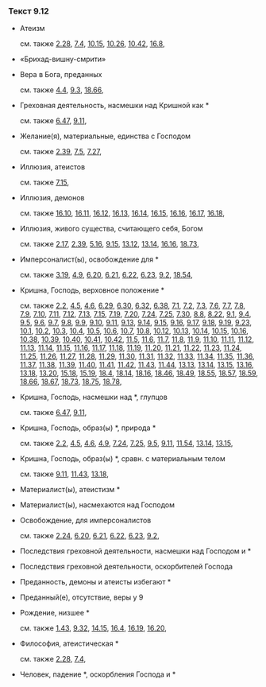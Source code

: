 ### Текст 9.12
	
- Атеизм

	см. также  [2.28](../02/0228.md),  [7.4](../07/0704.md),  [10.15](../10/1015.md),  [10.26](../10/1026.md),  [10.42](../10/1042.md),  [16.8](../16/1608.md), 
	
- «Брихад-вишну-смрити»

	
- Вера в Бога, преданных

	см. также  [4.4](../04/0404.md),  [9.3](../09/0903.md),  [18.66](../18/1866.md), 
	
- Греховная деятельность, насмешки над Кришной как *

	см. также  [6.47](../06/0647.md),  [9.11](../09/0911.md), 
	
- Желание(я), материальные, единства с Господом

	см. также  [2.39](../02/0239.md),  [7.5](../07/0705.md),  [7.27](../07/0727.md), 
	
- Иллюзия, атеистов

	см. также  [7.15](../07/0715.md), 
	
- Иллюзия, демонов

	см. также  [16.10](../16/1610.md),  [16.11](../16/1611.md),  [16.12](../16/1612.md),  [16.13](../16/1613.md),  [16.14](../16/1614.md),  [16.15](../16/1615.md),  [16.16](../16/1616.md),  [16.17](../16/1617.md),  [16.18](../16/1618.md), 
	
- Иллюзия, живого существа, считающего себя, Богом

	см. также  [2.17](../02/0217.md),  [2.39](../02/0239.md),  [5.16](../05/0516.md),  [9.15](../09/0915.md),  [13.12](../13/1312.md),  [13.14](../13/1314.md),  [16.16](../16/1616.md),  [18.73](../18/1873.md), 
	
- Имперсоналист(ы), освобождение для *

	см. также  [3.19](../03/0319.md),  [4.9](../04/0409.md),  [6.20](../06/0620.md),  [6.21](../06/0621.md),  [6.22](../06/0622.md),  [6.23](../06/0623.md),  [9.2](../09/0902.md),  [18.54](../18/1854.md), 
	
- Кришна, Господь, верховное положение *

	см. также  [2.2](../02/0202.md),  [4.5](../04/0405.md),  [4.6](../04/0406.md),  [6.29](../06/0629.md),  [6.30](../06/0630.md),  [6.32](../06/0632.md),  [6.38](../06/0638.md),  [7.1](../07/0701.md),  [7.2](../07/0702.md),  [7.3](../07/0703.md),  [7.6](../07/0706.md),  [7.7](../07/0707.md),  [7.8](../07/0708.md),  [7.9](../07/0709.md),  [7.10](../07/0710.md),  [7.11](../07/0711.md),  [7.12](../07/0712.md),  [7.13](../07/0713.md),  [7.15](../07/0715.md),  [7.19](../07/0719.md),  [7.20](../07/0720.md),  [7.24](../07/0724.md),  [7.25](../07/0725.md),  [7.30](../07/0730.md),  [8.8](../08/0808.md),  [8.22](../08/0822.md),  [9.1](../09/0901.md),  [9.4](../09/0904.md),  [9.5](../09/0905.md),  [9.6](../09/0906.md),  [9.7](../09/0907.md),  [9.8](../09/0908.md),  [9.9](../09/0909.md),  [9.10](../09/0910.md),  [9.11](../09/0911.md),  [9.13](../09/0913.md),  [9.14](../09/0914.md),  [9.15](../09/0915.md),  [9.16](../09/0916.md),  [9.17](../09/0917.md),  [9.18](../09/0918.md),  [9.19](../09/0919.md),  [9.23](../09/0923.md),  [10.1](../10/1001.md),  [10.2](../10/1002.md),  [10.3](../10/1003.md),  [10.4](../10/1004.md),  [10.5](../10/1005.md),  [10.6](../10/1006.md),  [10.7](../10/1007.md),  [10.8](../10/1008.md),  [10.12](../10/1012.md),  [10.13](../10/1013.md),  [10.14](../10/1014.md),  [10.15](../10/1015.md),  [10.16](../10/1016.md),  [10.38](../10/1038.md),  [10.39](../10/1039.md),  [10.40](../10/1040.md),  [10.41](../10/1041.md),  [10.42](../10/1042.md),  [11.5](../11/1105.md),  [11.6](../11/1106.md),  [11.7](../11/1107.md),  [11.8](../11/1108.md),  [11.9](../11/1109.md),  [11.10](../11/1110.md),  [11.11](../11/1111.md),  [11.12](../11/1112.md),  [11.13](../11/1113.md),  [11.14](../11/1114.md),  [11.15](../11/1115.md),  [11.16](../11/1116.md),  [11.17](../11/1117.md),  [11.18](../11/1118.md),  [11.19](../11/1119.md),  [11.20](../11/1120.md),  [11.21](../11/1121.md),  [11.22](../11/1122.md),  [11.23](../11/1123.md),  [11.24](../11/1124.md),  [11.25](../11/1125.md),  [11.26](../11/1126.md),  [11.27](../11/1127.md),  [11.28](../11/1128.md),  [11.29](../11/1129.md),  [11.30](../11/1130.md),  [11.31](../11/1131.md),  [11.32](../11/1132.md),  [11.33](../11/1133.md),  [11.34](../11/1134.md),  [11.35](../11/1135.md),  [11.36](../11/1136.md),  [11.37](../11/1137.md),  [11.38](../11/1138.md),  [11.39](../11/1139.md),  [11.40](../11/1140.md),  [11.41](../11/1141.md),  [11.42](../11/1142.md),  [11.43](../11/1143.md),  [11.44](../11/1144.md),  [13.13](../13/1313.md),  [13.14](../13/1314.md),  [13.15](../13/1315.md),  [13.16](../13/1316.md),  [13.18](../13/1318.md),  [13.20](../13/1320.md),  [15.18](../15/1518.md),  [15.19](../15/1519.md),  [18.4](../18/1804.md),  [18.14](../18/1814.md),  [18.16](../18/1816.md),  [18.46](../18/1846.md),  [18.49](../18/1849.md),  [18.55](../18/1855.md),  [18.57](../18/1857.md),  [18.59](../18/1859.md),  [18.66](../18/1866.md),  [18.67](../18/1867.md),  [18.73](../18/1873.md),  [18.75](../18/1875.md),  [18.78](../18/1878.md), 
	
- Кришна, Господь, насмешки над *, глупцов

	см. также  [6.47](../06/0647.md),  [9.11](../09/0911.md), 
	
- Кришна, Господь, образ(ы) *, природа *

	см. также  [2.2](../02/0202.md),  [4.5](../04/0405.md),  [4.6](../04/0406.md),  [4.9](../04/0409.md),  [7.24](../07/0724.md),  [7.25](../07/0725.md),  [9.5](../09/0905.md),  [9.11](../09/0911.md),  [11.54](../11/1154.md),  [13.14](../13/1314.md),  [13.15](../13/1315.md), 
	
- Кришна, Господь, образ(ы) *, сравн. с материальным телом

	см. также  [9.11](../09/0911.md),  [11.43](../11/1143.md),  [13.18](../13/1318.md), 
	
- Материалист(ы), атеистизм *

	
- Материалист(ы), насмехаются над Господом

	
- Освобождение, для имперсоналистов

	см. также  [2.24](../02/0224.md),  [6.20](../06/0620.md),  [6.21](../06/0621.md),  [6.22](../06/0622.md),  [6.23](../06/0623.md),  [9.2](../09/0902.md), 
	
- Последствия греховной деятельности, насмешки над Господом и *

	
- Последствия греховной деятельности, оскорбителей Господа

	
- Преданность, демоны и атеисты избегают *

	
- Преданный(е), отсутствие, веры у 9

	
- Рождение, низшее *

	см. также  [1.43](../01/0143.md),  [9.32](../09/0932.md),  [14.15](../14/1415.md),  [16.4](../16/1604.md),  [16.19](../16/1619.md),  [16.20](../16/1620.md), 
	
- Философия, атеистическая *

	см. также  [2.28](../02/0228.md),  [7.4](../07/0704.md), 
	
- Человек, падение *, оскорбления Господа и *

